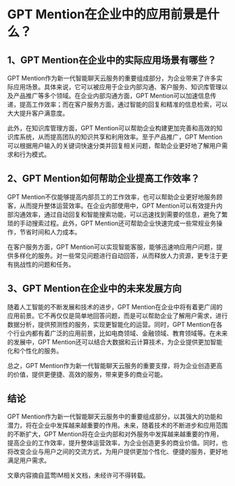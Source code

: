 # GPT Mention在企业中的应用前景是什么？

## 1、GPT Mention在企业中的实际应用场景有哪些？
GPT Mention作为新一代智能聊天云服务的重要组成部分，为企业带来了许多实际应用场景。具体来说，它可以被应用于企业内部沟通、客户服务、知识库管理以及产品推广等多个领域。在企业内部沟通方面，GPT Mention可以加速信息传递，提高工作效率；而在客户服务方面，通过智能的回复和精准的信息检索，可以大大提升客户满意度。

此外，在知识库管理方面，GPT Mention可以帮助企业构建更加完善和高效的知识库系统，从而提高团队的知识共享和利用效率。至于产品推广，GPT Mention可以根据用户输入的关键词快速分类并回复相关问题，帮助企业更好地了解用户需求和行为模式。

## 2、GPT Mention如何帮助企业提高工作效率？
GPT Mention不仅能够提高内部员工的工作效率，也可以帮助企业更好地服务顾客，从而提升整体运营效率。在企业内部使用中，GPT Mention可以有效提升内部沟通效率，通过自动回复和智能搜索功能，可以迅速找到需要的信息，避免了繁琐的手动搜索过程。此外，GPT Mention还可帮助企业快速完成一些常规业务操作，节省时间和人力成本。

在客户服务方面，GPT Mention可以实现智能客服，能够迅速响应用户问题，提供多样化的服务。对一些常见问题进行自动回答，从而释放人力资源，更专注于更有挑战性的问题和任务。

## 3、GPT Mention在企业中的未来发展方向
随着人工智能的不断发展和技术的进步，GPT Mention在企业中将有着更广阔的应用前景。它不再仅仅是简单地回答问题，而是可以帮助企业了解用户需求，进行数据分析，提供预测性的服务，实现更智能化的运营。同时，GPT Mention在各个行业内都有着广泛的应用前景，比如电商领域、金融领域、教育领域等。在未来的发展中，GPT Mention还可以结合大数据和云计算技术，为企业提供更加智能化和个性化的服务。

总之，GPT Mention作为新一代智能聊天云服务的重要支撑，将为企业创造更高的价值，提供更便捷、高效的服务，带来更多的商业可能。

## 结论
GPT Mention作为新一代智能聊天云服务中的重要组成部分，以其强大的功能和潜力，将在企业中发挥越来越重要的作用。未来，随着技术的不断进步和应用范围的不断扩大，GPT Mention将在企业内部和对外服务中发挥越来越重要的作用，提高企业的工作效率，提升整体运营效率，为企业创造更多的商业价值。同时，也将改变企业与用户之间的交流方式，为用户提供更加个性化、便捷的服务，更好地满足用户需求。

文章内容摘自蓝莺IM相关文档，未经许可不得转载。